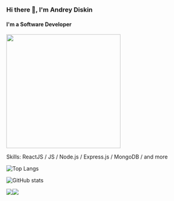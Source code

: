 ### Hi there 👋, I'm Andrey Diskin
#### I'm a Software Developer

<img src="https://cdn.dribbble.com/users/1162077/screenshots/3848914/programmer.gif" width="300"/>

Skills: ReactJS / JS / Node.js / Express.js / MongoDB / and more
  

 ![Top Langs](https://github-readme-stats.vercel.app/api/top-langs/?username=andreydiskin&hide=javascript,css,scss,html&theme=tokyonight)

![GitHub stats](https://github-readme-stats.vercel.app/api?username=andreydiskin&show_icons=true)  


<div style="display: flex; flex-direction: row;">
 <img class="img" src="https://github-readme-stats.vercel.app/api?username=andreydiskin03&show_icons=true&theme=radical" />
 <img class="img" src="https://github-readme-stats.vercel.app/api/top-langs/?username=andreydiskin0303&theme=radical&layout=compact" />
</div>





